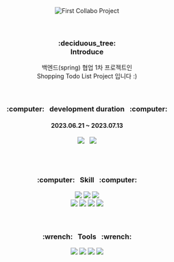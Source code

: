 <div align="center">
<img src="https://capsule-render.vercel.app/api?type=Waving&color=auto&height=200&section=header&text=First%20Collabo%20Project&fontSize=60&fontColor=fff" alt="First Collabo Project" />
</div>
<br/>
<br/>
<div align="center">  
  <h3>
    :deciduous_tree:<br/>
    Introduce
  </h3>
</div>
<div align="center">
  백엔드(spring) 협업 1차 프로젝트인 <br/>
  Shopping Todo List Project 입니다 :) 
</div>
<br/>
<br/>
<div align="center">  
  <h3>
    :computer:&nbsp;&nbsp;&nbsp;development duration&nbsp;&nbsp;&nbsp;:computer:
  </h3>
  <h4>2023.06.21 ~ 2023.07.13
</h4>

[ <img src="https://img.shields.io/badge/notion-181717?style=flat&logo=notion&logoColor=fff" />](https://www.notion.so/77d9d562da4f4215923ee6ae167ba5cb?v=bfcd82c4cfca4cf79e4a9451ac05e95c&p=73deb1f260074fec8ca0c620b90b7922&pm=s)&nbsp;&nbsp;&nbsp;[<img src="https://img.shields.io/badge/Figma-F24E1E?style=flat&logo=Figma&logoColor=fff" />](https://www.figma.com/file/0W9b8cdZ4huQ1sGAHMMqme/Re%3AFresh?type=design&node-id=0-1&mode=design&t=8YLTk6kFseSVA6t2-0)


</div>
<br/>
<br/>
<div align="center">  
  <h3>
    :computer:&nbsp;&nbsp;&nbsp;Skill&nbsp;&nbsp;&nbsp;:computer:
  </h3>
</div>
<div align=center>
<img src="https://img.shields.io/badge/java-007396?style=flat&logo=java&logoColor=white">
<img src="https://img.shields.io/badge/mariaDB-003545?style=flat&logo=mariaDB&logoColor=white"/> 
<img src="https://img.shields.io/badge/spring boot-6DB33F?style=flat&logo=springboot&logoColor=white"/>
<br/>
<img src="https://img.shields.io/badge/docker-2496ED?style=flat&logo=docker&logoColor=white"/>
<img src="https://img.shields.io/badge/hibernate-59666C?style=flat&logo=hibernate&logoColor=white"/>
<img src="https://img.shields.io/badge/junit-25A162?style=flat&logo=junit&logoColor=white"/>
<img src="https://img.shields.io/badge/maven-C71A36?style=flat&logo=maven&logoColor=white"/>
</div>
<br/>
<br/>
<div align="center">  
  <h3>
    :wrench:&nbsp;&nbsp;&nbsp;Tools&nbsp;&nbsp;&nbsp;:wrench:
  </h3>
</div>
<div align="center">
 <img src="https://img.shields.io/badge/swagger-85EA2D?style=flat&logo=swagger&logoColor=white"/>
  
  <img src="https://img.shields.io/badge/Git-F05032?style=flat&logo=git&logoColor=fff"/>
  <img src="https://img.shields.io/badge/GitHub-181717?style=flat&logo=github&logoColor=fff"/>

  <img src="https://img.shields.io/badge/Slack-4A154B?style=flat&logo=slack&logoColor=fff"/>


</div>
<br/>
<br/>
<br/>
<div align="center">
  <img src="https://capsule-render.vercel.app/api?type=waving&color=auto&height=150&section=footer" alt="" />
</div>
